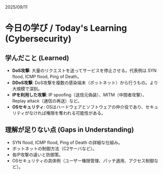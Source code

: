 2025/09/11
# 今日の学び / Today's Learning (Cybersecurity)

## 学んだこと (Learned)
- **DoS攻撃**: 大量のリクエストを送ってサービスを停止させる。代表例は SYN flood, ICMP flood, Ping of Death。
- **DDoS攻撃**: DoS攻撃を複数の感染端末（ボットネット）から行うもの。より大規模で深刻。
- **IPを利用した攻撃**: IP spoofing（送信元偽装）、MITM（中間者攻撃）、Replay attack（通信の再送）など。
- **OSセキュリティ**: OSはハードウェアとソフトウェアの仲介役であり、セキュリティがなければ権限を奪われる可能性がある。

## 理解が足りない点 (Gaps in Understanding)
- SYN flood, ICMP flood, Ping of Death の詳細な仕組み。
- ボットネットの制御方法（C2サーバなど）。
- 各IP攻撃の違いと防御策。
- OSセキュリティの具体例（ユーザー権限管理、パッチ適用、アクセス制御など）。


